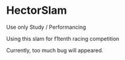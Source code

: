 # HectorSlam

Use only Study / Performancing

Using this slam for f1tenth racing competition

Currently, too much bug will appeared.
